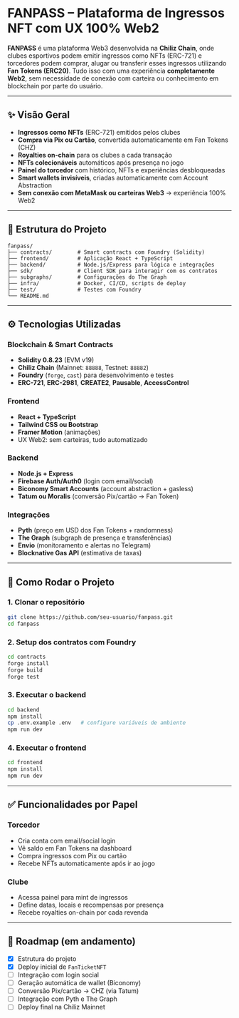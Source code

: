 # FANPASS – Plataforma de Ingressos NFT com UX 100% Web2

**FANPASS** é uma plataforma Web3 desenvolvida na **Chiliz Chain**, onde clubes esportivos podem emitir ingressos como NFTs (ERC-721) e torcedores podem comprar, alugar ou transferir esses ingressos utilizando **Fan Tokens (ERC20)**. Tudo isso com uma experiência **completamente Web2**, sem necessidade de conexão com carteira ou conhecimento em blockchain por parte do usuário.

---

## ✨ Visão Geral

- **Ingressos como NFTs** (ERC-721) emitidos pelos clubes
- **Compra via Pix ou Cartão**, convertida automaticamente em Fan Tokens (CHZ)
- **Royalties on-chain** para os clubes a cada transação
- **NFTs colecionáveis** automáticos após presença no jogo
- **Painel do torcedor** com histórico, NFTs e experiências desbloqueadas
- **Smart wallets invisíveis**, criadas automaticamente com Account Abstraction
- **Sem conexão com MetaMask ou carteiras Web3** → experiência 100% Web2

---

## 🧱 Estrutura do Projeto

```
fanpass/
├── contracts/        # Smart contracts com Foundry (Solidity)
├── frontend/         # Aplicação React + TypeScript
├── backend/          # Node.js/Express para lógica e integrações
├── sdk/              # Client SDK para interagir com os contratos
├── subgraphs/        # Configurações do The Graph
├── infra/            # Docker, CI/CD, scripts de deploy
├── test/             # Testes com Foundry
└── README.md
```

---

## ⚙️ Tecnologias Utilizadas

### Blockchain & Smart Contracts
- **Solidity 0.8.23** (EVM v19)
- **Chiliz Chain** (Mainnet: `88888`, Testnet: `88882`)
- **Foundry** (`forge`, `cast`) para desenvolvimento e testes
- **ERC-721**, **ERC-2981**, **CREATE2**, **Pausable**, **AccessControl**

### Frontend
- **React + TypeScript**
- **Tailwind CSS ou Bootstrap**
- **Framer Motion** (animações)
- UX Web2: sem carteiras, tudo automatizado

### Backend
- **Node.js + Express**
- **Firebase Auth/Auth0** (login com email/social)
- **Biconomy Smart Accounts** (account abstraction + gasless)
- **Tatum ou Moralis** (conversão Pix/cartão → Fan Token)

### Integrações
- **Pyth** (preço em USD dos Fan Tokens + randomness)
- **The Graph** (subgraph de presença e transferências)
- **Envio** (monitoramento e alertas no Telegram)
- **Blocknative Gas API** (estimativa de taxas)

---

## 🚀 Como Rodar o Projeto

### 1. Clonar o repositório
```bash
git clone https://github.com/seu-usuario/fanpass.git
cd fanpass
```

### 2. Setup dos contratos com Foundry
```bash
cd contracts
forge install
forge build
forge test
```

### 3. Executar o backend
```bash
cd backend
npm install
cp .env.example .env   # configure variáveis de ambiente
npm run dev
```

### 4. Executar o frontend
```bash
cd frontend
npm install
npm run dev
```

---

## ✅ Funcionalidades por Papel

### Torcedor
- Cria conta com email/social login
- Vê saldo em Fan Tokens na dashboard
- Compra ingressos com Pix ou cartão
- Recebe NFTs automaticamente após ir ao jogo

### Clube
- Acessa painel para mint de ingressos
- Define datas, locais e recompensas por presença
- Recebe royalties on-chain por cada revenda

---

## 📌 Roadmap (em andamento)

- [x] Estrutura do projeto
- [x] Deploy inicial de `FanTicketNFT`
- [ ] Integração com login social
- [ ] Geração automática de wallet (Biconomy)
- [ ] Conversão Pix/cartão → CHZ (via Tatum)
- [ ] Integração com Pyth e The Graph
- [ ] Deploy final na Chiliz Mainnet
